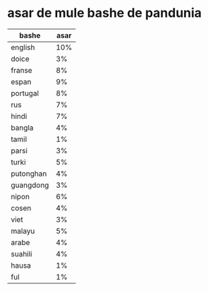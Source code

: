 # asar de mule bashe de pandunia

| bashe | asar |
|-------|--------|
| english | 10% |
| doice | 3% |
| franse | 8% |
| espan | 9% |
| portugal | 8% |
| rus | 7% |
| hindi | 7% |
| bangla | 4% |
| tamil | 1% |
| parsi | 3% |
| turki | 5% |
| putonghan | 4% |
| guangdong | 3% |
| nipon | 6% |
| cosen | 4% |
| viet | 3% |
| malayu | 5% |
| arabe | 4% |
| suahili | 4% |
| hausa | 1% |
| ful | 1% |
